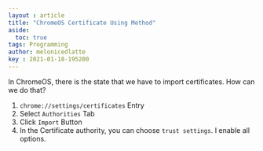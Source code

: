 ```yaml
---
layout : article
title: "ChromeOS Certificate Using Method"
aside:
  toc: true
tags: Programming
author: melonicedlatte  
key : 2021-01-18-195200
--- 
```


In ChromeOS, there is the state that we have to import certificates. How can we do that?

1. `chrome://settings/certificates` Entry
2. Select `Authorities` Tab
3. Click `Import` Button
4. In the Certificate authority, you can choose `trust settings`. I enable all options.
